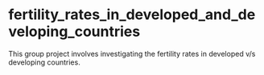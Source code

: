 # fertility_rates_in_developed_and_developing_countries
This group project involves investigating the fertility rates in developed v/s developing countries.
